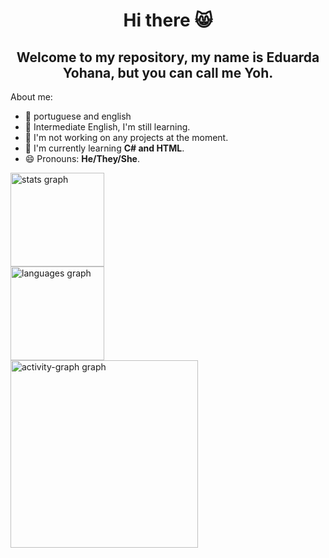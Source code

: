 <h1 align="center">Hi there 😸</h1>
<h2 align="center">Welcome to my repository, my name is Eduarda Yohana, but you can call me Yoh.</h2>
<p align="left">About me:</p> 
<ul>
<li>📌 portuguese and english</li>
<li>🥺 Intermediate English, I'm still learning.</li> 
<li>🔭 I'm not working on any projects at the moment.</li> 
<li>🌱 I'm currently learning <strong>C# and HTML</strong>. 
<li>😄 Pronouns: <strong>He/They/She</strong>.</li>

</ul>


<div align="left">
  <img src="https://github-readme-stats.vercel.app/api?username=Yoh1King&hide_title=false&hide_rank=false&show_icons=true&include_all_commits=true&count_private=true&disable_animations=false&theme=gruvbox_light&locale=en&hide_border=false&order=1" height="150" alt="stats graph" /> <br>
  <img src="https://github-readme-stats.vercel.app/api/top-langs?username=Yoh1King&locale=en&hide_title=false&layout=compact&card_width=320&langs_count=5&theme=gruvbox_light&hide_border=false&order=2" height="150" alt="languages graph" /> <br>
  <img src="https://github-readme-activity-graph.vercel.app/graph?username=Yoh1King&radius=16&theme=gruvbox&area=true&order=5" height="300" alt="activity-graph graph"  />
 
</div>










